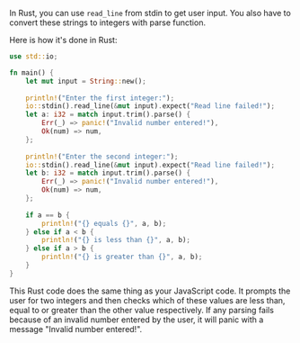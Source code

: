 In Rust, you can use `read_line` from stdin to get user input. You also have to convert these strings to integers with parse function.

Here is how it's done in Rust:

```rust
use std::io;

fn main() {
    let mut input = String::new();
    
    println!("Enter the first integer:");
    io::stdin().read_line(&mut input).expect("Read line failed!");
    let a: i32 = match input.trim().parse() {
        Err(_) => panic!("Invalid number entered!"),
        Ok(num) => num,
    };
    
    println!("Enter the second integer:");
    io::stdin().read_line(&mut input).expect("Read line failed!");
    let b: i32 = match input.trim().parse() {
        Err(_) => panic!("Invalid number entered!"),
        Ok(num) => num,
    };
    
    if a == b {
        println!("{} equals {}", a, b);
    } else if a < b {
        println!("{} is less than {}", a, b);
    } else if a > b {
        println!("{} is greater than {}", a, b);
    }
}
```
This Rust code does the same thing as your JavaScript code. It prompts the user for two integers and then checks which of these values are less than, equal to or greater than the other value respectively. If any parsing fails because of an invalid number entered by the user, it will panic with a message "Invalid number entered!".

